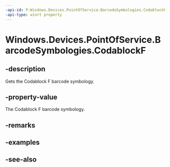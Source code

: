 ----api-id: P:Windows.Devices.PointOfService.BarcodeSymbologies.CodablockF
-api-type: winrt property
---<!-- Property syntaxpublic uint CodablockF { get; }--># Windows.Devices.PointOfService.BarcodeSymbologies.CodablockF## -descriptionGets the Codablock F barcode symbology.## -property-valueThe Codablock F barcode symbology.## -remarks## -examples## -see-also